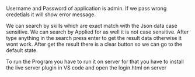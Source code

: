 Username and Password of application is admin.
If we pass wrong credetials it will show error message.

We can search by skills which are exact match with the Json data case sensitive.
We can search by Applied for as well it is not case sensitive.
After type anything in the search press enter to get the result data otherwise it wont work.
After get the result there is a clear button so we can go to the default state.



To run the Program you have to run it on server for that you have to install the live server plugin in VS code and open the login.html on server

